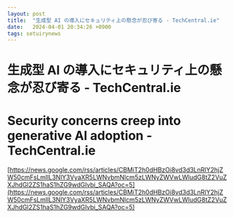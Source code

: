 ```yaml
---
layout: post
title:  "生成型 AI の導入にセキュリティ上の懸念が忍び寄る - TechCentral.ie"
date:   2024-04-01 20:34:26 +0900
tags: setuirynews 
---
```


# 生成型 AI の導入にセキュリティ上の懸念が忍び寄る - TechCentral.ie



# Security concerns creep into generative AI adoption - TechCentral.ie

[https://news.google.com/rss/articles/CBMiT2h0dHBzOi8vd3d3LnRlY2hjZW50cmFsLmllL3NlY3VyaXR5LWNvbmNlcm5zLWNyZWVwLWludG8tZ2VuZXJhdGl2ZS1haS1hZG9wdGlvbi_SAQA?oc=5](https://news.google.com/rss/articles/CBMiT2h0dHBzOi8vd3d3LnRlY2hjZW50cmFsLmllL3NlY3VyaXR5LWNvbmNlcm5zLWNyZWVwLWludG8tZ2VuZXJhdGl2ZS1haS1hZG9wdGlvbi_SAQA?oc=5)

